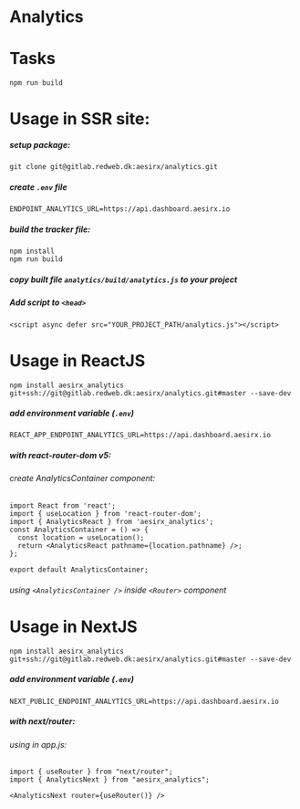 # Analytics

# Tasks
`npm run build`

# Usage in SSR site:
##### setup package:
`git clone git@gitlab.redweb.dk:aesirx/analytics.git`

##### create `.env` file
```
ENDPOINT_ANALYTICS_URL=https://api.dashboard.aesirx.io
```
##### build the tracker file:
```
npm install
npm run build
```
##### copy built file `analytics/build/analytics.js` to your project
##### Add script to `<head>`
`<script async defer src="YOUR_PROJECT_PATH/analytics.js"></script>`

# Usage in ReactJS

`npm install aesirx_analytics git+ssh://git@gitlab.redweb.dk:aesirx/analytics.git#master --save-dev`
##### add environment variable (`.env`)
```
REACT_APP_ENDPOINT_ANALYTICS_URL=https://api.dashboard.aesirx.io
```
##### with react-router-dom v5:
###### create AnalyticsContainer component:
```
import React from 'react';
import { useLocation } from 'react-router-dom';
import { AnalyticsReact } from 'aesirx_analytics';
const AnalyticsContainer = () => {
  const location = useLocation();
  return <AnalyticsReact pathname={location.pathname} />;
};

export default AnalyticsContainer;
```
###### using `<AnalyticsContainer />` inside `<Router>` component 

# Usage in NextJS

`npm install aesirx_analytics git+ssh://git@gitlab.redweb.dk:aesirx/analytics.git#master --save-dev`
##### add environment variable (`.env`)
```
NEXT_PUBLIC_ENDPOINT_ANALYTICS_URL=https://api.dashboard.aesirx.io
```
##### with next/router:
###### using in app.js:
```
import { useRouter } from "next/router";
import { AnalyticsNext } from "aesirx_analytics";

<AnalyticsNext router={useRouter()} />
```